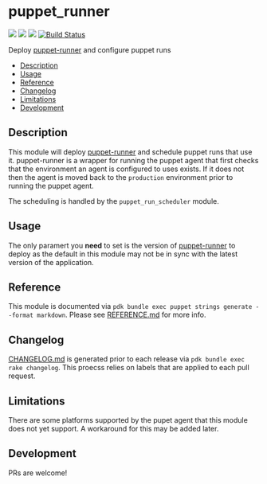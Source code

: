 # puppet_runner

![](https://img.shields.io/puppetforge/pdk-version/ploperations/puppet_runner.svg?style=popout)
![](https://img.shields.io/puppetforge/v/ploperations/puppet_runner.svg?style=popout)
![](https://img.shields.io/puppetforge/dt/ploperations/puppet_runner.svg?style=popout)
[![Build Status](https://github.com/ploperations/ploperations-puppet_runner/actions/workflows/ci.yml/badge.svg?branch=main)](https://github.com/ploperations/ploperations-puppet_runner/actions/workflows/ci.yml)

Deploy [puppet-runner](https://github.com/ploperations/puppet-runner) and configure puppet runs

- [Description](#description)
- [Usage](#usage)
- [Reference](#reference)
- [Changelog](#changelog)
- [Limitations](#limitations)
- [Development](#development)

## Description

This module will deploy [puppet-runner](https://github.com/ploperations/puppet-runner) and schedule puppet runs that use it. puppet-runner is a wrapper for running the puppet agent that first checks that the environment an agent is configured to uses exists. If it does not then the agent is moved back to the `production` environment prior to running the puppet agent.

The scheduling is handled by the `puppet_run_scheduler` module.

## Usage

The only paramert you **need** to set is the version of [puppet-runner](https://github.com/ploperations/puppet-runner) to deploy as the default in this module may not be in sync with the latest version of the application.

## Reference

This module is documented via `pdk bundle exec puppet strings generate --format markdown`. Please see [REFERENCE.md](REFERENCE.md) for more info.

## Changelog

[CHANGELOG.md](CHANGELOG.md) is generated prior to each release via `pdk bundle exec rake changelog`. This proecss relies on labels that are applied to each pull request.

## Limitations

There are some platforms supported by the pupet agent that this module does not yet support. A workaround for this may be added later.

## Development

PRs are welcome!
